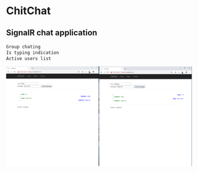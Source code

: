 # ChitChat

## SignalR chat application
````
Group chating 
Is typing indication
Active users list
````
![image chitchat](https://github.com/NilavPatel/ChitChat/blob/master/Images/chitchat.png)
